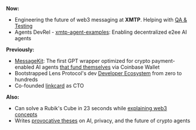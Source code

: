 **Now:**
- Engineering the future of web3 messaging at **XMTP**. Helping with [QA & Testing](https://community.xmtp.org/t/sdk-performance-reliability/892)
- Agents DevRel - [xmtp-agent-examples](https://github.com/ephemeraHQ/xmtp-agent-examples): Enabling decentralized e2ee AI agents

**Previously:**
- [MessageKit](https://messagekit.ephemerahq.com/): The first GPT wrapper optimized for crypto payment-enabled AI agents [that fund themselves](https://x.com/xmtp_/status/1867254407819415653) via Coinbase Wallet
- Bootstrapped Lens Protocol's dev [Developer Ecosystem](https://medium.com/@fabriguespe/developer-ecosystems-thesis-a109694ce5c4) from zero to hundreds
- Co-founded [linkcard](https://linkcard.app/) as CTO

**Also:**
- Can solve a Rubik's Cube in 23 seconds while [explaining web3 concepts](https://twitter.com/fabriguespe/status/1677089304470859777)
- Writes [provocative theses](https://x.com/humanagent_eth/status/1880444409889558587) on AI, privacy, and the future of crypto agents
